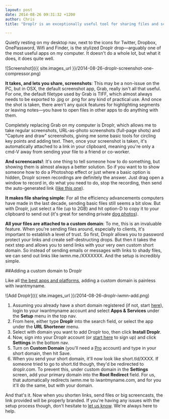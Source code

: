 ```yaml
---
layout: post
date: 2014-08-26 09:31:32 +1200
author: Chris
title: "Droplr is an exceptionally useful tool for sharing files and screenshots"

---
```


<!-- excerpt -->

Quietly resting on my desktop nav, next to the icons for Twitter, Dropbox, OnePassword, Wifi and Finder, is the stylized Droplr drop—arguably one of the most useful apps on my computer. It doesn't do a whole lot, but what it does, it does quite well.

![Screenshot]({{ site.images_url }}/2014-08-26-droplr-screenshot-one-compressor.png)

<!-- /excerpt -->

**It takes, and lets you share, screenshots**: This may be a non-issue on the PC, but in OSX, the default screenshot app, Grab, really isn't all that useful. For one, the default filetype used by Grab is TIFF, which almost always needs to be exported to .jpg or .png for any kind of practical use. And once the shot is taken, there aren't any quick features for highlighting segments or leaving notes—you have to open files in other apps to do anything with them.

Completely replacing Grab on my computer is Droplr, which allows me to take regular screenshots, URL-as-photo screenshots (full-page shots) and "Capture and draw" screenshots, giving me some basic tools for circling key points and adding text.  Then, once your screenshot is taken, it's automatically attached to a link in your clipboard, meaning you're only a cmd-V away from sending your file to a friend or co-worker. 

**And screencasts!**: It's one thing to tell someone how to do something, but showing them is almost always a better solution. So if you want to to show someone how to do a Photoshop effect or just where a basic option is hidden, Droplr screen recordings are definitely the answer. Just drag open a window to record in, do what you need to do, stop the recording, then send the auto-generated link ([like this one](http://iwmn.me/gG8O/5Y16w4yd)). 

**It makes file sharing simple**: For all the efficiency advancements computers have made in the last decade, sending basic files still seems a bit slow. But with Droplr, just select a file (up to 2GB) and hit option-D to copy it to your clipboard to send out (it's great for sending private [dog photos](http://iwmn.me/le6c/4NaMlFYk)).

**All your files are attached to a custom domain**: To me, this is an invaluable feature. When you're sending files around, especially to clients, it's important to establish a level of trust. So first, Droplr allows you to password protect your links and create self-destructing drops. But then it takes the next step and allows you to send links with your very own custom short domain. So instead of sending emails or messages with links to shady files, we can send out links like iwmn.me./XXXXXXX. And the setup is incredibly simple. 

##Adding a custom domain to Droplr

Like all [the best apps and platforms](https://iwantmyname.com/services), adding a custom domain is painless with iwantmyname.

![Add Droplr]({{ site.images_url }}/2014-08-26-droplr-iwmn-add.png)

1. Assuming you already have a short domain registered (if not, start [here](https://iwantmyname.com/services/url-shortener/customize-droplr-with-your-own-domain)), login to your iwantmyname account and select **Apps & Services** under the **Setup** menu in the top nav. 
2. From here, either type **Droplr** into the search field, or select the app under the **URL Shortener** menu. 
3. Select with domain you want to add Droplr too, then click **Install Droplr**.
4. Now, sign into your Droplr account (or [start here](https://droplr.com/hello) to sign up) and click **Settings** in the bottom nav.
5. Turn on **Custom Domain** (you'll need a [Pro](https://droplr.com/hello) account) and type in your short domain, then hit Save.
6. When you send your short domain, it'll now look like short.tld/XXXX. If someone tried to go to short.tld though, they'd be redirected to droplr.com. To prevent this, under custom domain in the **Settings** screen, add your primary domain into the **Root Redirect** field. For us, that automatically redirects iwmn.me to iwantmyname.com, and for you it'll do the same, but with your domain. 

And that's it. Now when you shorten links, send files or big screencasts, the link provided will be properly branded. If you're having any issues with the setup process though, don't hesitate to [let us know](https://iwantmyname.com/support). We're always here to help. 

